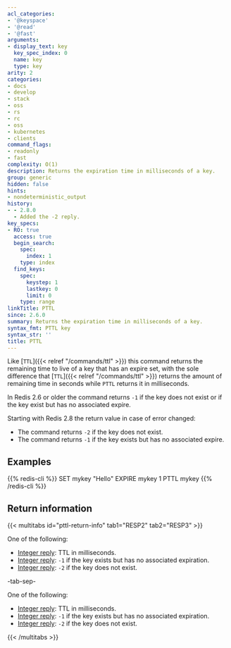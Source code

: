 ```yaml
---
acl_categories:
- '@keyspace'
- '@read'
- '@fast'
arguments:
- display_text: key
  key_spec_index: 0
  name: key
  type: key
arity: 2
categories:
- docs
- develop
- stack
- oss
- rs
- rc
- oss
- kubernetes
- clients
command_flags:
- readonly
- fast
complexity: O(1)
description: Returns the expiration time in milliseconds of a key.
group: generic
hidden: false
hints:
- nondeterministic_output
history:
- - 2.8.0
  - Added the -2 reply.
key_specs:
- RO: true
  access: true
  begin_search:
    spec:
      index: 1
    type: index
  find_keys:
    spec:
      keystep: 1
      lastkey: 0
      limit: 0
    type: range
linkTitle: PTTL
since: 2.6.0
summary: Returns the expiration time in milliseconds of a key.
syntax_fmt: PTTL key
syntax_str: ''
title: PTTL
---
```

Like [`TTL`]({{< relref "/commands/ttl" >}}) this command returns the remaining time to live of a key that has an
expire set, with the sole difference that [`TTL`]({{< relref "/commands/ttl" >}}) returns the amount of remaining
time in seconds while `PTTL` returns it in milliseconds.

In Redis 2.6 or older the command returns `-1` if the key does not exist or if the key exist but has no associated expire.

Starting with Redis 2.8 the return value in case of error changed:

* The command returns `-2` if the key does not exist.
* The command returns `-1` if the key exists but has no associated expire.

## Examples

{{% redis-cli %}}
SET mykey "Hello"
EXPIRE mykey 1
PTTL mykey
{{% /redis-cli %}}

## Return information

{{< multitabs id="pttl-return-info" 
    tab1="RESP2" 
    tab2="RESP3" >}}

One of the following:
* [Integer reply](../../develop/reference/protocol-spec#integers): TTL in milliseconds.
* [Integer reply](../../develop/reference/protocol-spec#integers): `-1` if the key exists but has no associated expiration.
* [Integer reply](../../develop/reference/protocol-spec#integers): `-2` if the key does not exist.

-tab-sep-

One of the following:
* [Integer reply](../../develop/reference/protocol-spec#integers): TTL in milliseconds.
* [Integer reply](../../develop/reference/protocol-spec#integers): `-1` if the key exists but has no associated expiration.
* [Integer reply](../../develop/reference/protocol-spec#integers): `-2` if the key does not exist.

{{< /multitabs >}}
